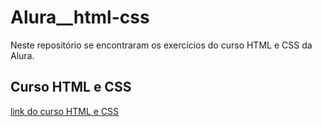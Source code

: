 # Alura__html-css
Neste repositório se encontraram os exercícios do curso HTML e CSS da Alura.

## Curso HTML e CSS
[link do curso HTML e CSS](https://www.alura.com.br/cursos-online-front-end/html-css)
